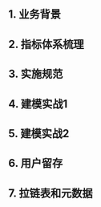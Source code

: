 ## 1. 业务背景



## 2. 指标体系梳理



## 3. 实施规范





## 4. 建模实战1



## 5. 建模实战2



## 6. 用户留存



## 7. 拉链表和元数据

